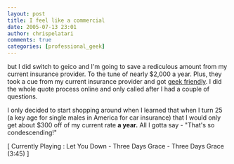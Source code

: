 ```yaml
---
layout: post
title: I feel like a commercial
date: 2005-07-13 23:01
author: chrispelatari
comments: true
categories: [professional_geek]
---
```

but I did switch to geico
and I'm going to save a rediculous amount from my current insurance provider. To
the tune of nearly $2,000 a year. Plus, they took a cue from my current
insurance provider and got <a href="http://geico.com">geek friendly</a>. I did
the whole quote process online and only called after I had a couple of
questions.

I only decided to start shopping around when I learned that when I turn 25 (a
key age for single males in America for car insurance) that I would only get
about $300 off of my current rate <strong>a year.</strong> All I gotta say -
"That's so condescending!"
<p class="media">[ Currently Playing : Let You Down - Three Days Grace - Three
Days Grace (3:45) ]</p>
